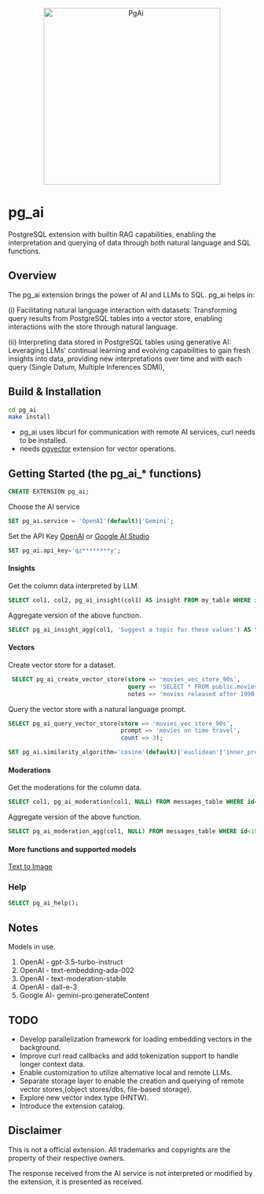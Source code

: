 <p align="center">
  <img src="res/main-logo-transparent.svg" alt="PgAi" height="360" width="360" />
</p>

# pg_ai

PostgreSQL extension with builtin RAG capabilities, enabling the interpretation and querying of data through both natural language and SQL functions.

## Overview

The pg_ai extension brings the power of AI and LLMs to SQL. pg_ai helps in:

(i) Facilitating natural language interaction with datasets:
Transforming query results from PostgreSQL tables into a vector store,
enabling interactions with the store through natural language.

(ii) Interpreting data stored in PostgreSQL tables using generative AI:
Leveraging LLMs' continual learning and evolving capabilities to gain fresh
insights into data, providing new interpretations over time and with each query
(Single Datum, Multiple Inferences SDMI),

## Build & Installation

```sh
cd pg_ai
make install
```
- pg_ai uses libcurl for communication with remote AI services, curl needs to be installed.
- needs [pgvector](https://github.com/pgvector/pgvector) extension for vector operations.


## Getting Started (the pg_ai_* functions)

```sql
CREATE EXTENSION pg_ai;
```

Choose the AI service 
```sql
SET pg_ai.service = 'OpenAI'(default)|'Gemini';
```

Set the API Key [OpenAI](https://platform.openai.com/api-keys) or [Google AI Studio](https://aistudio.google.com/app/apikey)
```sql
SET pg_ai.api_key='qz********y';
```

#### Insights

Get the column data interpreted by LLM.
```sql
SELECT col1, col2, pg_ai_insight(col1) AS insight FROM my_table WHERE id > 5;
```

Aggregate version of the above function.
```sql
SELECT pg_ai_insight_agg(col1, 'Suggest a topic for these values') AS topic FROM my_table WHERE id > 5;
```

#### Vectors

Create vector store for a dataset.
```sql
 SELECT pg_ai_create_vector_store(store => 'movies_vec_store_90s',
                                  query => 'SELECT * FROM public.movies WHERE release_year > 1990',
                                  notes => 'movies released after 1990');
```

Query the vector store with a natural language prompt.
```sql
SELECT pg_ai_query_vector_store(store => 'movies_vec_store_90s',
                                prompt => 'movies on time travel',
                                count => 3);
```

```sql
SET pg_ai.similarity_algorithm='cosine'(default)|'euclidean'|'inner_product';
```

#### Moderations

Get the moderations for the column data.
```sql
SELECT col1, pg_ai_moderation(col1, NULL) FROM messages_table WHERE id=1;
```

Aggregate version of the above function.
```sql
SELECT pg_ai_moderation_agg(col1, NULL) FROM messages_table WHERE id<10;
```

#### More functions and supported models
[Text to Image](README_image_gen.md)


### Help
```sql
SELECT pg_ai_help();
```

## Notes

Models in use.

1. OpenAI - gpt-3.5-turbo-instruct
2. OpenAI - text-embedding-ada-002
3. OpenAI - text-moderation-stable
4. OpenAI - dall-e-3
5. Google AI- gemini-pro:generateContent

## TODO

* Develop parallelization framework for loading embedding vectors in the background.
* Improve curl read callbacks and add tokenization support to handle longer context data.
* Enable customization to utilize alternative local and remote LLMs.
* Separate storage layer to enable the creation and querying of remote vector stores,(object stores/dbs, file-based storage).
* Explore new vector index type (HNTW).
* Introduce the extension catalog.

## Disclaimer

This is not a official extension. All trademarks and copyrights are
the property of their respective owners.

The response received from the AI service is not interpreted or
modified by the extension, it is presented as received.

